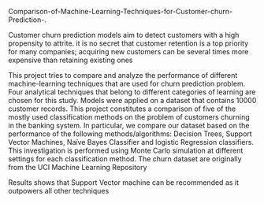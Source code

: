 Comparison-of-Machine-Learning-Techniques-for-Customer-churn-Prediction-.

Customer churn prediction models aim to detect customers with a high propensity to attrite. it is no secret that customer retention is a top priority for many companies; acquiring new customers can be several times more expensive than retaining existing ones

This project tries to compare and analyze the performance of different machine-learning techniques that are used for churn prediction problem. Four analytical techniques that belong to different categories of learning are chosen for this study. Models were applied on a dataset that contains 10000 customer records.
This project constitutes a comparison of five of the mostly used classification methods on the problem of customers churning in the banking system. 
In particular, we compare our dataset based on the performance of the following methods/algorithms: Decision Trees, Support Vector Machines, Naïve Bayes Classifier and logistic Regression classifiers. 
This investigation is performed using Monte Carlo simulation at different settings for each classification method. 
The churn dataset are originally from the UCI Machine Learning Repository

Results shows that Support Vector machine can be recommended as it outpowers all other techniques
